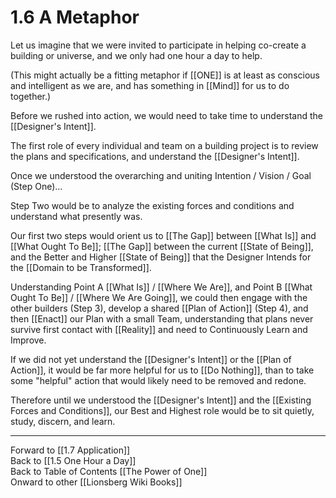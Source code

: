 # 1.6 A Metaphor 

Let us imagine that we were invited to participate in helping co-create a building or universe, and we only had one hour a day to help. 

(This might actually be a fitting metaphor if [[ONE]] is at least as conscious and intelligent as we are, and has something in [[Mind]] for us to do together.)

Before we rushed into action, we would need to take time to understand the [[Designer's Intent]]. 

The first role of every individual and team on a building project is to review the plans and specifications, and understand the [[Designer's Intent]].  

Once we understood the overarching and uniting Intention / Vision / Goal (Step One)... 

Step Two would be to analyze the existing forces and conditions and understand what presently was. 

Our first two steps would orient us to [[The Gap]] between [[What Is]] and [[What Ought To Be]]; [[The Gap]] between the current [[State of Being]], and the Better and Higher [[State of Being]] that the Designer Intends for the [[Domain to be Transformed]].  

Understanding Point A [[What Is]] / [[Where We Are]], and Point B [[What Ought To Be]] / [[Where We Are Going]], we could then engage with the other builders (Step 3), develop a shared [[Plan of Action]] (Step 4), and then [[Enact]] our Plan with a small Team, understanding that plans never survive first contact with [[Reality]] and need to Continuously Learn and Improve. 

If we did not yet understand the [[Designer's Intent]] or the [[Plan of Action]], it would be far more helpful for us to [[Do Nothing]], than to take some "helpful" action that would likely need to be removed and redone. 

Therefore until we understood the [[Designer's Intent]] and the [[Existing Forces and Conditions]], our Best and Highest role would be to sit quietly, study, discern, and learn. 

____
Forward to [[1.7 Application]]  
Back to [[1.5 One Hour a Day]]    
Back to Table of Contents [[The Power of One]]   
Onward to other [[Lionsberg Wiki Books]]   